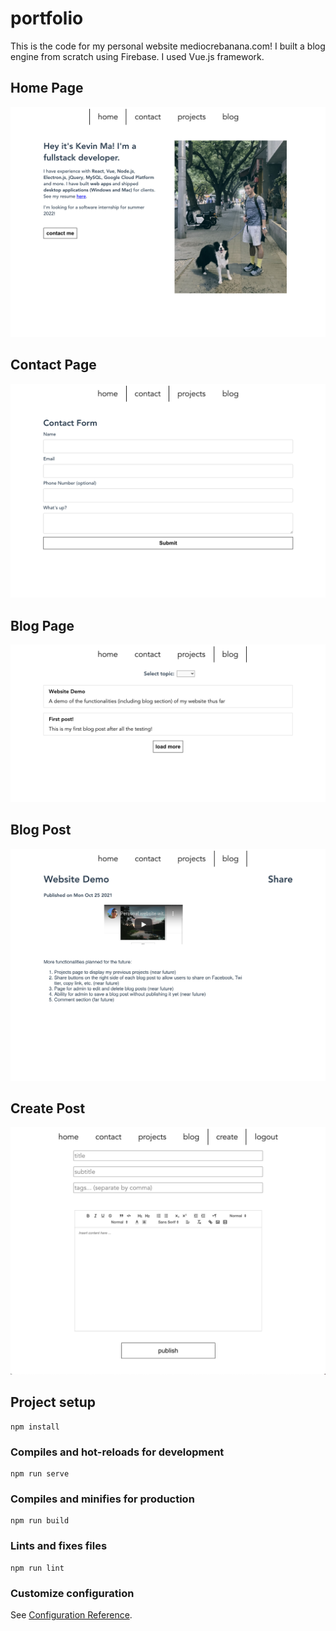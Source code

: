 # portfolio

This is the code for my personal website mediocrebanana.com! I built a blog engine from scratch using Firebase. I used Vue.js framework.

## Home Page
![home Post](https://raw.githubusercontent.com/led101/portfolio-public/main/readmeImages/home.png)

## Contact Page
![Contact Page](https://raw.githubusercontent.com/led101/portfolio-public/main/readmeImages/contact.png)

## Blog Page
![Blog Page](https://raw.githubusercontent.com/led101/portfolio-public/main/readmeImages/blog.png)

## Blog Post
![Blog Post](https://raw.githubusercontent.com/led101/portfolio-public/main/readmeImages/blogpost.png)

## Create Post
![Create Post](https://raw.githubusercontent.com/led101/portfolio-public/main/readmeImages/create.png)


## Project setup
```
npm install
```

### Compiles and hot-reloads for development
```
npm run serve
```

### Compiles and minifies for production
```
npm run build
```

### Lints and fixes files
```
npm run lint
```

### Customize configuration
See [Configuration Reference](https://cli.vuejs.org/config/).
